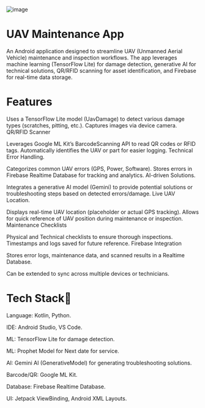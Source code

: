 ![image](https://github.com/user-attachments/assets/8f31ac73-7625-4177-afd9-c7a79f674ccd)
# UAV Maintenance App

An Android application designed to streamline UAV (Unmanned Aerial Vehicle) maintenance and inspection workflows. 
The app leverages machine learning (TensorFlow Lite) for damage detection, generative AI for technical solutions, QR/RFID scanning for asset identification, and Firebase for real-time data storage.

# Features
Uses a TensorFlow Lite model (UavDamage) to detect various damage types (scratches, pitting, etc.).
Captures images via device camera.
QR/RFID Scanner

Leverages Google ML Kit’s BarcodeScanning API to read QR codes or RFID tags.
Automatically identifies the UAV or part for easier logging.
Technical Error Handling.

Categorizes common UAV errors (GPS, Power, Software).
Stores errors in Firebase Realtime Database for tracking and analytics.
AI-driven Solutions.

Integrates a generative AI model (Gemini) to provide potential solutions or troubleshooting steps based on detected errors/damage.
Live UAV Location.

Displays real-time UAV location (placeholder or actual GPS tracking).
Allows for quick reference of UAV position during maintenance or inspection.
Maintenance Checklists

Physical and Technical checklists to ensure thorough inspections.
Timestamps and logs saved for future reference.
Firebase Integration

Stores error logs, maintenance data, and scanned results in a Realtime Database.

Can be extended to sync across multiple devices or technicians.

# Tech Stack🚡
Language: Kotlin, Python.

IDE: Android Studio, VS Code.

ML: TensorFlow Lite for damage detection.

ML: Prophet Model for Next date for service.

AI: Gemini AI (GenerativeModel) for generating troubleshooting solutions.

Barcode/QR: Google ML Kit.

Database: Firebase Realtime Database.

UI: Jetpack ViewBinding, Android XML Layouts.

